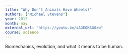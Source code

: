 ```yaml
---
title: "Why Don't Animals Have Wheels?"
authors: ["Michael Stevens"]
year: 2012
month: may
external_url: "https://youtu.be/sAGEOKAG0zw"
course: science
---
```


Biomechanics, evolution, and what it means to be human.

